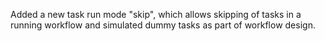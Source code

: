 Added a new task run mode "skip", which allows skipping of tasks in a running workflow and simulated dummy tasks as part of workflow design.